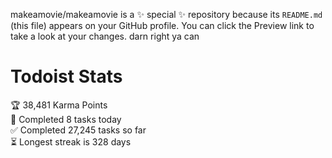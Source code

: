 makeamovie/makeamovie is a ✨ special ✨ repository because its `README.md` (this file) appears on your GitHub profile.
You can click the Preview link to take a look at your changes. darn right ya can

# Todoist Stats

<!-- TODO-IST:START -->
🏆  38,481 Karma Points           
🌸  Completed 8 tasks today           
✅  Completed 27,245 tasks so far           
⏳  Longest streak is 328 days
<!-- TODO-IST:END -->